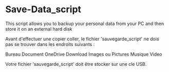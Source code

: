 # Save-Data_script
This script allows you to backup your personal data from your PC and then store it on an external hard disk

Avant d'effectuer une copier coller, le fichier 'sauvegarde_script' ne dois pas se trouver dans les endroits suivants :

Bureau
Document
OneDrive
Download
Images ou Pictures
Musique
Video

Votre fichier 'sauvegarde_script' doit être stocker sur une cle USB.

